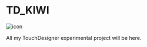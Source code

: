 # TD_KIWI

![icon](https://raw.githubusercontent.com/yeataro/TD_KIWI/master/img/kiwi.jpg)

All my TouchDesigner experimental project will be here.



